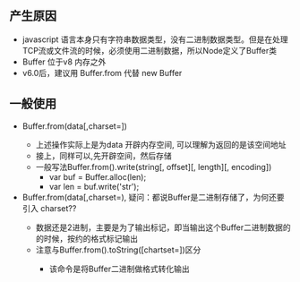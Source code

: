 ## 产生原因 ##
+ javascript 语言本身只有字符串数据类型，没有二进制数据类型。但是在处理TCP流或文件流的时候，必须使用二进制数据，所以Node定义了Buffer类
+ Buffer 位于v8 内存之外
+ v6.0后，建议用 Buffer.from 代替 new Buffer

## 一般使用 ##
+ Buffer.from(data[,charset=<utf8>])
    + 上述操作实际上是为data 开辟内存空间, 可以理解为返回的是该空间地址
    + 接上，同样可以,先开辟空间，然后存储
    + 一般写法Buffer.from().write(string\[, offset]\[, length]\[, encoding])
        + var buf = Buffer.alloc(len);
        + var len = buf.write('str');
+ Buffer.from(data[,charset=<utf8>), 疑问：都说Buffer是二进制存储了，为何还要引入 charset??
    + 数据还是2进制，主要是为了输出标记，即当输出这个Buffer二进制数据的的时候，按约的格式标记输出
    + 注意与Buffer.from().toString([chartset=<utf8>])区分
        + 该命令是将Buffer二进制做格式转化输出